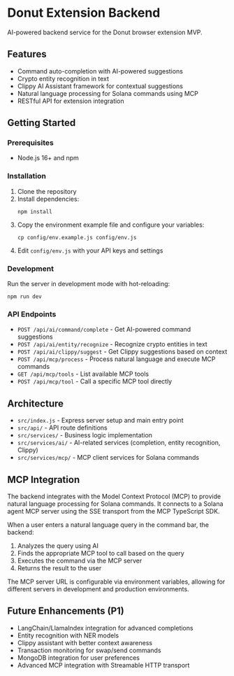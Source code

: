 # Donut Extension Backend

AI-powered backend service for the Donut browser extension MVP.

## Features

- Command auto-completion with AI-powered suggestions
- Crypto entity recognition in text
- Clippy AI Assistant framework for contextual suggestions
- Natural language processing for Solana commands using MCP
- RESTful API for extension integration

## Getting Started

### Prerequisites

- Node.js 16+ and npm

### Installation

1. Clone the repository
2. Install dependencies:
   ```
   npm install
   ```
3. Copy the environment example file and configure your variables:
   ```
   cp config/env.example.js config/env.js
   ```
4. Edit `config/env.js` with your API keys and settings

### Development

Run the server in development mode with hot-reloading:

```
npm run dev
```

### API Endpoints

- `POST /api/ai/command/complete` - Get AI-powered command suggestions
- `POST /api/ai/entity/recognize` - Recognize crypto entities in text
- `POST /api/ai/clippy/suggest` - Get Clippy suggestions based on context
- `POST /api/mcp/process` - Process natural language and execute MCP commands
- `GET /api/mcp/tools` - List available MCP tools
- `POST /api/mcp/tool` - Call a specific MCP tool directly

## Architecture

- `src/index.js` - Express server setup and main entry point
- `src/api/` - API route definitions
- `src/services/` - Business logic implementation
- `src/services/ai/` - AI-related services (completion, entity recognition, Clippy)
- `src/services/mcp/` - MCP client services for Solana commands

## MCP Integration

The backend integrates with the Model Context Protocol (MCP) to provide natural language processing for Solana commands. It connects to a Solana agent MCP server using the SSE transport from the MCP TypeScript SDK.

When a user enters a natural language query in the command bar, the backend:

1. Analyzes the query using AI
2. Finds the appropriate MCP tool to call based on the query
3. Executes the command via the MCP server
4. Returns the result to the user

The MCP server URL is configurable via environment variables, allowing for different servers in development and production environments.

## Future Enhancements (P1)

- LangChain/LlamaIndex integration for advanced completions
- Entity recognition with NER models 
- Clippy assistant with better context awareness
- Transaction monitoring for swap/send commands
- MongoDB integration for user preferences
- Advanced MCP integration with Streamable HTTP transport